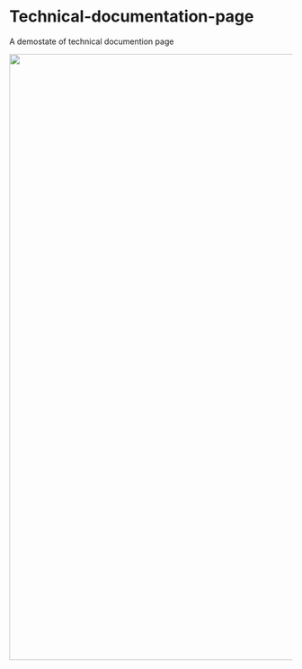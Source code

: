 # Technical-documentation-page

A demostate of technical documention page 

<img src="images/doc.png" width = 1080 >
